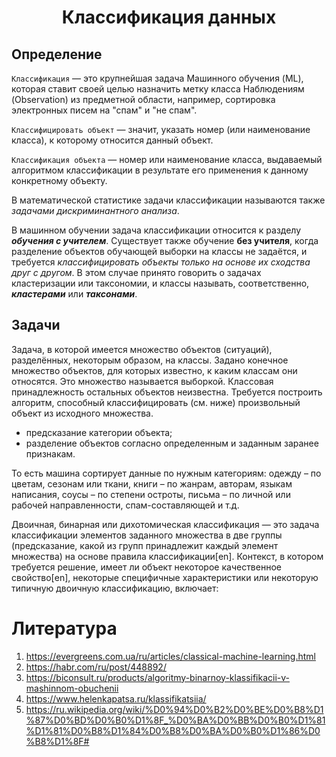 <h1 align=center>Классификация данных</h1>

## Определение
`Классификация` — это крупнейшая задача Машинного обучения (ML), которая ставит своей целью назначить метку класса Наблюдениям (Observation) из предметной области, например, сортировка электронных писем на "спам" и "не спам".

`Классифицировать объект` — значит, указать номер (или наименование класса), к которому относится данный объект.

`Классификация объекта` — номер или наименование класса, выдаваемый алгоритмом классификации в результате его применения к данному конкретному объекту.

В математической статистике задачи классификации называются также *задачами дискриминантного анализа*.

В машинном обучении задача классификации относится к разделу ***обучения с учителем***. Существует также обучение **без учителя**, когда разделение объектов обучающей выборки на классы не задаётся, и требуется *классифицировать объекты только на основе их сходства друг с другом*. В этом случае принято говорить о задачах кластеризации или таксономии, и классы называть, соответственно, ***кластерами*** или ***таксонами***.

## Задачи

Задача, в которой имеется множество объектов (ситуаций), разделённых, некоторым образом, на классы. Задано конечное множество объектов, для которых известно, к каким классам они относятся. Это множество называется выборкой. Классовая принадлежность остальных объектов неизвестна. Требуется построить алгоритм, способный классифицировать (см. ниже) произвольный объект из исходного множества.

* предсказание категории объекта;
* разделение объектов согласно определенным и заданным заранее признакам. 
    
То есть машина сортирует данные по нужным категориям: одежду – по цветам, сезонам или ткани, книги – по жанрам, авторам, языкам написания, соусы – по степени остроты, письма – по личной или рабочей направленности, спам-составляющей и т.д.


Двоичная, бинарная или дихотомическая классификация — это задача классификации элементов заданного множества в две группы (предсказание, какой из групп принадлежит каждый элемент множества) на основе правила классификации[en]. Контекст, в котором требуется решение, имеет ли объект некоторое качественное свойство[en], некоторые специфичные характеристики или некоторую типичную двоичную классификацию, включает:



# Литература

1. https://evergreens.com.ua/ru/articles/classical-machine-learning.html
2. https://habr.com/ru/post/448892/
3. https://biconsult.ru/products/algoritmy-binarnoy-klassifikacii-v-mashinnom-obuchenii
4. https://www.helenkapatsa.ru/klassifikatsiia/
5. https://ru.wikipedia.org/wiki/%D0%94%D0%B2%D0%BE%D0%B8%D1%87%D0%BD%D0%B0%D1%8F_%D0%BA%D0%BB%D0%B0%D1%81%D1%81%D0%B8%D1%84%D0%B8%D0%BA%D0%B0%D1%86%D0%B8%D1%8F#